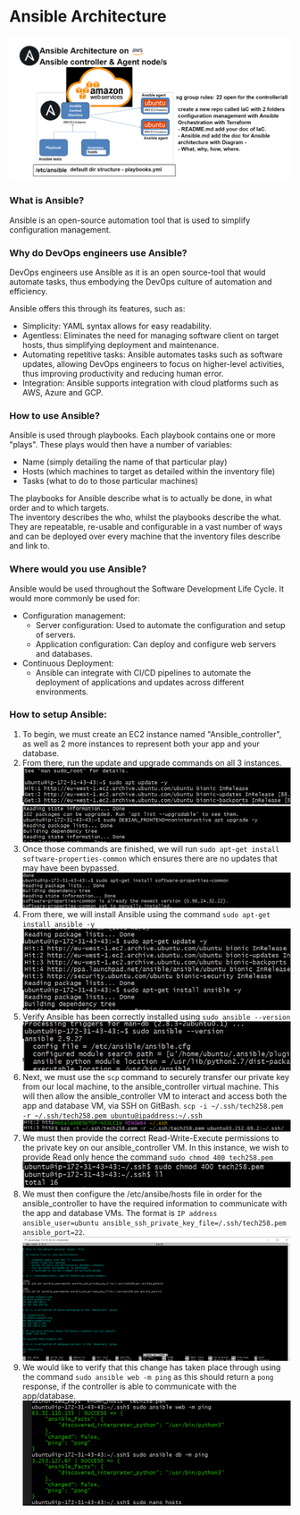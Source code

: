 # Ansible Architecture
![alt text](../images/Ansible_architecture.png)

### What is Ansible?
Ansible is an open-source automation tool that is used to simplify configuration management. <br>

### Why do DevOps engineers use Ansible?
DevOps engineers use Ansible as it is an open source-tool that would automate tasks, thus embodying the DevOps culture of automation and efficiency.

Ansible offers this through its features, such as:
- Simplicity: YAML syntax allows for easy readability.
- Agentless: Eliminates the need for managing software client on target hosts, thus simplifying deployment and maintenance.
- Automating repetitive tasks: Ansible automates tasks such as software updates, allowing DevOps engineers to focus on higher-level activities, thus improving productivity and reducing human error.
- Integration: Ansible supports integration with cloud platforms such as AWS, Azure and GCP.

### How to use Ansible?
Ansible is used through playbooks. Each playbook contains one or more "plays". These plays would then have a number of variables:
- Name (simply detailing the name of that particular play)
- Hosts (which machines to target as detailed within the inventory file)
- Tasks (what to do to those particular machines)

The playbooks for Ansible describe what is to actually be done, in what order and to which targets. <br>
The inventory describes the who, whilst the playbooks describe the what. <br>
They are repeatable, re-usable and configurable in a vast number of ways and can be deployed over every machine that the inventory files describe and link to.

### Where would you use Ansible?
Ansible would be used throughout the Software Development Life Cycle. It would more commonly be used for:
- Configuration management:
  - Server configuration: Used to automate the configuration and setup of servers.
  - Application configuration: Can deploy and configure web servers and databases.
- Continuous Deployment:
  - Ansible can integrate with CI/CD pipelines to automate the deployment of applications and updates across different environments.

### How to setup Ansible:
1. To begin, we must create an EC2 instance named "Ansible_controller", as well as 2 more instances to represent both your app and your database.
2. From there, run the update and upgrade commands on all 3 instances. <br>
![alt text](../images/ansible_controller_part1.PNG) <br>
![alt text](../images/ansible_controller_part2.PNG)
3. Once those commands are finished, we will run `sudo apt-get install software-properties-common` which ensures there are no updates that may have been bypassed.
   ![alt text](../images/ansible_controller_part3.PNG)
4. From there, we will install Ansible using the command `sudo apt-get install ansible -y` <br>
   ![alt text](../images/ansible_controller_part4.PNG)
5. Verify Ansible has been correctly installed using `sudo ansible --version`<br>
   ![alt text](../images/ansible_controller_part5.PNG)
6. Next, we must use the `scp` command to securely transfer our private key from our local machine, to the ansible_controller virtual machine. This will then allow the ansible_controller VM to interact and access both the app and database VM, via SSH on GitBash. `scp -i ~/.ssh/tech258.pem -r ~/.ssh/tech258.pem ubuntu@ipaddress:~/.ssh` <br>
![alt text](../images/scp_command.PNG)
7. We must then provide the correct Read-Write-Execute permissions to the private key on our ansible_controller VM. In this instance, we wish to provide Read only hence the command `sudo chmod 400 tech258.pem` <br>
 ![alt text](../images/ansible_controller_part6.PNG)
8. We must then configure the /etc/ansibe/hosts file in order for the ansible_controller to have the required information to communicate with the app and database VMs. The format is `IP address ansible_user=ubuntu ansible_ssh_private_key_file=/.ssh/tech258.pem ansible_port=22`. <br>
    ![alt text](../images/ansible_hosts_setup.PNG)
9. We would like to verify that this change has taken place through using the command `sudo ansible web -m ping` as this should return a `pong` response, if the controller is able to communicate with the app/database.<br>
      ![alt text](../images/ansible_controller_part7.PNG)


### 
